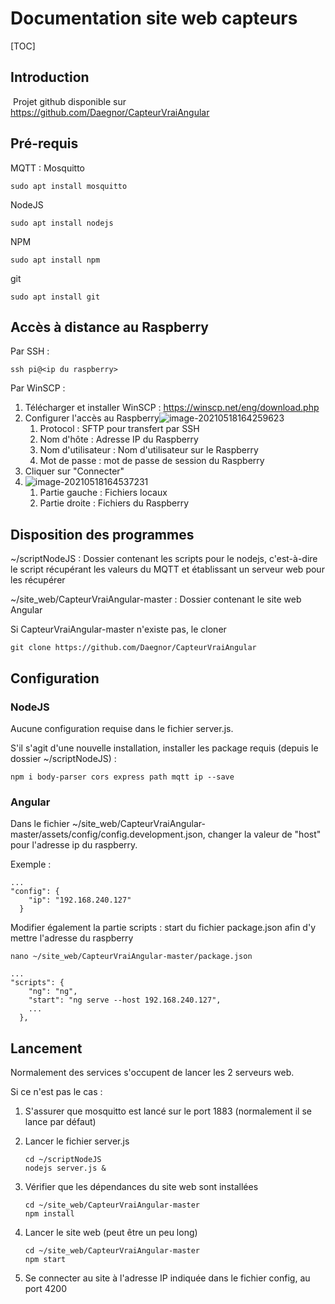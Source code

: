 # Documentation site web capteurs



[TOC]

## Introduction

​	Projet github disponible sur https://github.com/Daegnor/CapteurVraiAngular

## Pré-requis

MQTT : Mosquitto

```
sudo apt install mosquitto
```

NodeJS

```
sudo apt install nodejs
```

NPM

```
sudo apt install npm
```

git

```
sudo apt install git
```

## Accès à distance au Raspberry

Par SSH :

```
ssh pi@<ip du raspberry>
```

Par WinSCP :

1. Télécharger et installer WinSCP : https://winscp.net/eng/download.php
2. Configurer l'accès au Raspberry![image-20210518164259623](C:\Users\SPRUNIER\PhpstormProjects\CapteurVraiAngular\images_doc\image-20210518164259623.png)
   1. Protocol : SFTP pour transfert par SSH
   2. Nom d'hôte : Adresse IP du Raspberry
   3. Nom d'utilisateur : Nom d'utilisateur sur le Raspberry
   4. Mot de passe : mot de passe de session du Raspberry
3. Cliquer sur "Connecter"
4. ![image-20210518164537231](C:\Users\SPRUNIER\PhpstormProjects\CapteurVraiAngular\images_doc\image-20210518164537231.png)
   1. Partie gauche : Fichiers locaux
   2. Partie droite : Fichiers du Raspberry

## Disposition des programmes

~/scriptNodeJS : Dossier contenant les scripts pour le nodejs, c'est-à-dire le script récupérant les valeurs du MQTT et établissant un serveur web pour les récupérer

~/site_web/CapteurVraiAngular-master : Dossier contenant le site web Angular

Si CapteurVraiAngular-master n'existe pas, le cloner

```
git clone https://github.com/Daegnor/CapteurVraiAngular
```

## Configuration

### NodeJS

Aucune configuration requise dans le fichier server.js.

S'il s'agit d'une nouvelle installation, installer les package requis (depuis le dossier ~/scriptNodeJS) : 

```
npm i body-parser cors express path mqtt ip --save
```

### Angular

Dans le fichier ~/site_web/CapteurVraiAngular-master/assets/config/config.development.json, changer la valeur de "host" pour l'adresse ip du raspberry.

Exemple :

```
...
"config": {
    "ip": "192.168.240.127"
  }
```

Modifier également la partie scripts : start du fichier package.json afin d'y mettre l'adresse du raspberry

```
nano ~/site_web/CapteurVraiAngular-master/package.json
```

```
...
"scripts": {
    "ng": "ng",
    "start": "ng serve --host 192.168.240.127",
    ...
  },
```

## Lancement

Normalement des services s'occupent de lancer les 2 serveurs web.

Si ce n'est pas le cas : 

1. S'assurer que mosquitto est lancé sur le port 1883 (normalement il se lance par défaut)

2. Lancer le fichier server.js 

   ```
   cd ~/scriptNodeJS
   nodejs server.js &
   ```

3. Vérifier que les dépendances du site web sont installées

   ```
   cd ~/site_web/CapteurVraiAngular-master
   npm install
   ```

4. Lancer le site web (peut être un peu long)

   ```
   cd ~/site_web/CapteurVraiAngular-master
   npm start
   ```

5. Se connecter au site à l'adresse IP indiquée dans le fichier config, au port 4200

